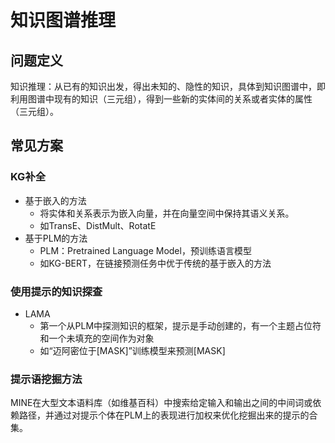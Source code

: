 # 知识图谱推理

## 问题定义

知识推理：从已有的知识出发，得出未知的、隐性的知识，具体到知识图谱中，即利用图谱中现有的知识（三元组），得到一些新的实体间的关系或者实体的属性（三元组）。

## 常见方案

### KG补全

* 基于嵌入的方法
  * 将实体和关系表示为嵌入向量，并在向量空间中保持其语义关系。
  * 如TransE、DistMult、RotatE
* 基于PLM的方法
  * PLM：Pretrained Language Model，预训练语言模型
  * 如KG-BERT，在链接预测任务中优于传统的基于嵌入的方法

### 使用提示的知识探查

* LAMA
  * 第一个从PLM中探测知识的框架，提示是手动创建的，有一个主题占位符和一个未填充的空间作为对象
  * 如“迈阿密位于[MASK]”训练模型来预测[MASK]

### 提示语挖掘方法

MINE在大型文本语料库（如维基百科）中搜索给定输入和输出之间的中间词或依赖路径，并通过对提示个体在PLM上的表现进行加权来优化挖掘出来的提示的合集。 